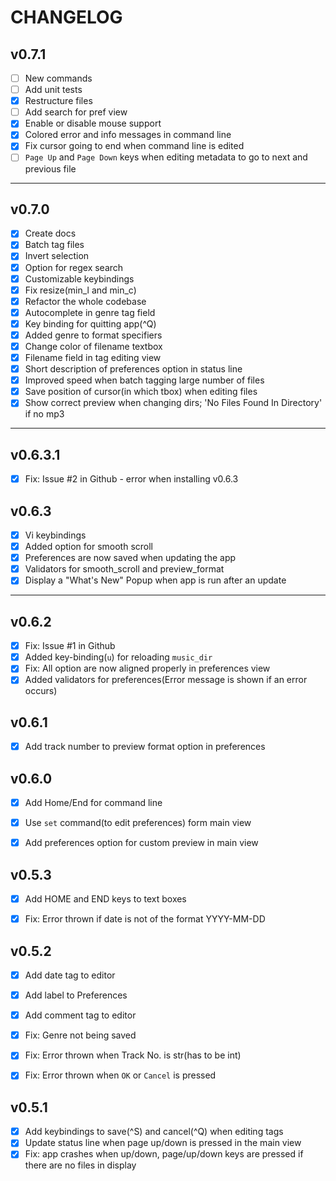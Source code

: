 CHANGELOG
=========

v0.7.1
------

- [ ] New commands
- [ ] Add unit tests
- [x] Restructure files
- [ ] Add search for pref view
- [x] Enable or disable mouse support
- [x] Colored error and info messages in command line
- [x] Fix cursor going to end when command line is edited
- [ ] `Page Up` and `Page Down` keys when editing metadata to go to next and previous file

- - -

v0.7.0
------

- [x] Create docs
- [x] Batch tag files
- [x] Invert selection
- [x] Option for regex search
- [x] Customizable keybindings
- [x] Fix resize(min_l and min_c)
- [x] Refactor the whole codebase
- [x] Autocomplete in genre tag field
- [x] Key binding for quitting app(^Q)
- [x] Added genre to format specifiers
- [x] Change color of filename textbox
- [x] Filename field in tag editing view
- [x] Short description of preferences option in status line
- [x] Improved speed when batch tagging large number of files
- [x] Save position of cursor(in which tbox) when editing files
- [x] Show correct preview when changing dirs; 'No Files Found In Directory' if no mp3

- - -

v0.6.3.1
--------

- [x] Fix: Issue #2 in Github - error when installing v0.6.3

v0.6.3
------

- [x] Vi keybindings
- [x] Added option for smooth scroll
- [x] Preferences are now saved when updating the app
- [x] Validators for smooth_scroll and preview_format
- [x] Display a "What's New" Popup when app is run after an update

- - -

v0.6.2
------

- [x] Fix: Issue #1 in Github
- [x] Added key-binding(`u`) for reloading `music_dir`
- [x] Fix: All option are now aligned properly in preferences view
- [x] Added validators for preferences(Error message is shown if an error occurs)

v0.6.1
------

- [x] Add track number to preview format option in preferences

v0.6.0
------

- [x] Add Home/End for command line
- [x] Use `set` command(to edit preferences) form main view
- [x] Add preferences option for custom preview in main view


v0.5.3
------

- [x] Add HOME and END keys to text boxes
- [x] Fix: Error thrown if date is not of the format YYYY-MM-DD


v0.5.2
------

- [x] Add date tag to editor
- [x] Add label to Preferences
- [x] Add comment tag to editor
- [x] Fix: Genre not being saved
- [x] Fix: Error thrown when Track No. is str(has to be int)
- [x] Fix: Error thrown when `OK` or `Cancel` is pressed


v0.5.1
------

- [x] Add keybindings to save(^S) and cancel(^Q) when editing tags
- [x] Update status line when page up/down is pressed in the main view
- [x] Fix: app crashes when up/down, page/up/down keys are pressed if there are no files in display
